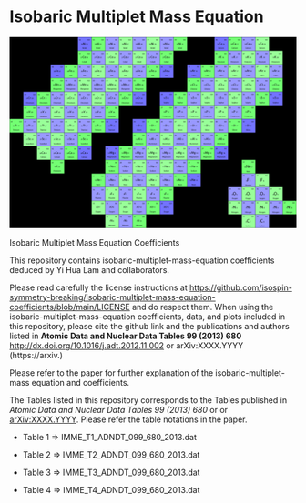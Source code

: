 # Isobaric Multiplet Mass Equation
 
![Isobaric multiplet Logo](https://github.com/lamyihua/isobaric-multiplet-mass-equation/blob/main/Model_Space_pSDpf_modified.png)

Isobaric Multiplet Mass Equation Coefficients

This repository contains isobaric-multiplet-mass-equation coefficients deduced by Yi Hua Lam and collaborators.

Please read carefully the license instructions at https://github.com/isospin-symmetry-breaking/isobaric-multiplet-mass-equation-coefficients/blob/main/LICENSE and do respect them. When using the isobaric-multiplet-mass-equation coefficients, data, and plots included in this repository, please cite the github link and the publications and authors listed in **Atomic Data and Nuclear Data Tables 99 (2013) 680** http://dx.doi.org/10.1016/j.adt.2012.11.002 or arXiv:XXXX.YYYY (https://arxiv.)

Please refer to the paper for further explanation of the isobaric-multiplet-mass equation and coefficients.

The Tables listed in this repository corresponds to the Tables published in *Atomic Data and Nuclear Data Tables 99 (2013) 680* or or [arXiv:XXXX.YYYY](https://arxiv.org). Please refer the table notations in the paper.


- Table 1 => IMME_T1_ADNDT_099_680_2013.dat

- Table 2 => IMME_T2_ADNDT_099_680_2013.dat

- Table 3 => IMME_T3_ADNDT_099_680_2013.dat

- Table 4 => IMME_T4_ADNDT_099_680_2013.dat
